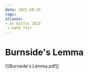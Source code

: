 ```yaml
---
date: 2022-08-15
tags:
aliases:
- al kalfus 2022
 - math fair
---
```

# Burnside's Lemma

![[Burnside's Lemma.pdf]]